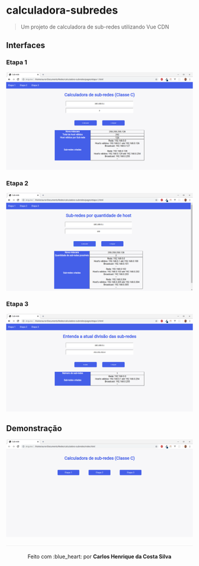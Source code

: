 # calculadora-subredes

> Um projeto de calculadora de sub-redes utilizando Vue CDN

## Interfaces

### Etapa 1

<p align="center">
  <img src="img/etapa-1.png">
</p>

### Etapa 2

<p align="center">
  <img src="img/etapa-2.png">
</p>

### Etapa 3

<p align="center">
  <img src="img/etapa-3.png">
</p>

## Demonstração

<p align="center">
  <img src="img/demo.gif">
</p>

<p align="center" style="margin-top: 20px; border-top: 1px solid #eee; padding-top: 20px;">Feito com :blue_heart: por <strong> Carlos Henrique da Costa Silva </strong> </p>
